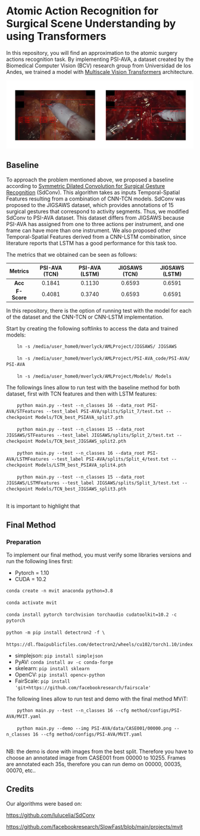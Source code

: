 # Atomic Action Recognition for Surgical Scene Understanding by using Transformers

In this repository, you will find an approximation to the atomic surgery actions recognition task. By implementing PSI-AVA, a dataset created by the Biomedical Computer Vision (BCV) research group from Universidad de los Andes, we trained a model with [Multiscale Vision Transformers](https://arxiv.org/abs/2104.11227.pdf) architecture.

![MViTResults](MviTResults.png)

## Baseline

To approach the problem mentioned above, we proposed a baseline according to [Symmetric Dilated Convolution for Surgical Gesture Recognition](https://arxiv.org/pdf/2007.06373.pdf) (SdConv). This algorithm takes as inputs Temporal-Spatial Features resulting from a combination of CNN-TCN models. SdConv was proposed to the JIGSAWS dataset, which provides annotations of 15 surgical gestures that correspond to activity segments. Thus, we modified SdConv to PSI-AVA dataset. This dataset differs from JIGSAWS because PSI-AVA has assigned from one to three actions per instrument, and one frame can have more than one instrument. We also proposed other Temporal-Spatial Features derived from a CNN-LSTM combination, since literature reports that LSTM has a good performance for this task too.

The metrics that we obtained can be seen as follows:

| Metrics | PSI-AVA (TCN) | PSI-AVA (LSTM) | JIGSAWS (TCN) | JIGSAWS (LSTM) |
| :-------------: | :-------------: | :-------------: | :-------------: | :-------------: | 
| **Acc** | 0.1841 | 0.1130 | 0.6593 | 0.6591 |
| **F-Score** | 0.4081 | 0.3740 | 0.6593 | 0.6591 |

In this repository, there is the option of running test with the model for each of the dataset and the CNN-TCN or CNN-LSTM implementation.

Start by creating the following softlinks to access the data and trained models: 
```
    ln -s /media/user_home0/mverlyck/AMLProject/JIGSAWS/ JIGSAWS
    
    ln -s /media/user_home0/mverlyck/AMLProject/PSI-AVA_code/PSI-AVA/ PSI-AVA
    
    ln -s /media/user_home0/mverlyck/AMLProject/Models/ Models
```
The followings lines allow to run test with the baseline method for both dataset, first with TCN features and then with LSTM features:

```
    python main.py --test --n_classes 16 --data_root PSI-AVA/STFeatures --test_label PSI-AVA/splits/Split_7/test.txt --checkpoint Models/TCN_best_PSIAVA_split7.pth
    
    python main.py --test --n_classes 15 --data_root JIGSAWS/STFeatures --test_label JIGSAWS/splits/Split_2/test.txt --checkpoint Models/TCN_best_JIGSAWS_split2.pth
    
    python main.py --test --n_classes 16 --data_root PSI-AVA/LSTMFeatures --test_label PSI-AVA/splits/Split_4/test.txt --checkpoint Models/LSTM_best_PSIAVA_split4.pth
    
    python main.py --test --n_classes 15 --data_root JIGSAWS/LSTMFeatures --test_label JIGSAWS/splits/Split_3/test.txt --checkpoint Models/TCN_best_JIGSAWS_split3.pth
   
```

It is important to highlight that 

## Final Method

### Preparation

To implement our final method, you must verify some libraries versions and run the following lines first:
- Pytorch = 1.10
- CUDA = 10.2
```
conda create -n mvit anaconda python=3.8
    
conda activate mvit
    
conda install pytorch torchvision torchaudio cudatoolkit=10.2 -c pytorch
    
python -m pip install detectron2 -f \
  https://dl.fbaipublicfiles.com/detectron2/wheels/cu102/torch1.10/index.html
```
- simplejson: `pip install simplejson`
- PyAV: `conda install av -c conda-forge`
- skelearn: `pip install sklearn`
- OpenCV: `pip install opencv-python`
- FairScale: `pip install 'git+https://github.com/facebookresearch/fairscale'`


The following lines allow to run test and demo with the final method MViT:

```
    python main.py --test --n_classes 16 --cfg method/configs/PSI-AVA/MVIT.yaml 
    
    python main.py --demo --img PSI-AVA/data/CASE001/00000.png --n_classes 16 --cfg method/configs/PSI-AVA/MVIT.yaml 
   
```
NB: the demo is done with images from the best split. Therefore you have to choose an annotated image from CASE001 from 00000 to 10255. Frames are annotated each 35s, therefore you can run demo on 00000, 00035, 00070, etc..


## Credits

Our algorithms were based on:

https://github.com/lulucelia/SdConv

https://github.com/facebookresearch/SlowFast/blob/main/projects/mvit


